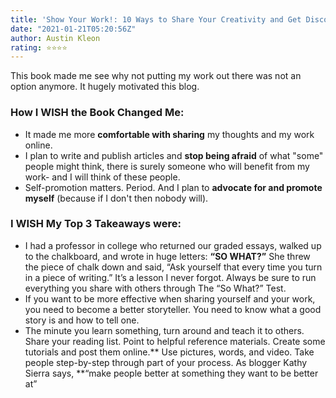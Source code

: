 ```yaml
---
title: 'Show Your Work!: 10 Ways to Share Your Creativity and Get Discovered'
date: "2021-01-21T05:20:56Z"
author: Austin Kleon 
rating: ⭐⭐⭐⭐
---
```


<style>

</style>

This book made me see why not putting my work out there was not an option anymore. It hugely motivated this blog.


### How I WISH the Book Changed Me:

- It made me more **comfortable with sharing** my thoughts and my work online.
- I plan to write and publish articles and **stop being afraid** of what "some" people might think, there is surely someone who will benefit from my work- and I will think of these people.
- Self-promotion matters. Period. And I plan to **advocate for and promote myself** (because if I don't then nobody will).


### I WISH My Top 3 Takeaways were:

- I had a professor in college who returned our graded essays, walked up to the chalkboard, and wrote in huge letters: **“SO WHAT?”** She threw the piece of chalk down and said, “Ask yourself that every time you turn in a piece of writing.” It’s a lesson I never forgot. Always be sure to run everything you share with others through The “So What?” Test.
- If you want to be more effective when sharing yourself and your work, you need to become a better storyteller. You need to know what a good story is and how to tell one.
- The minute you learn something, turn around and teach it to others. Share your reading list. Point to helpful reference materials. Create some tutorials and post them online.** Use pictures, words, and video. Take people step-by-step through part of your process. As blogger Kathy Sierra says, **“make people better at something they want to be better at”